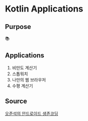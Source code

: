 
# Kotlin Applications

## Purpose

:books:

## Applications

1. 비만도 계산기
2. 스톱워치
3. 나만의 웹 브라우저
4. 수평 계산기

## Source

[오준석의 안드로이드 생존코딩](https://github.com/hoonkk/kotlin-android)
